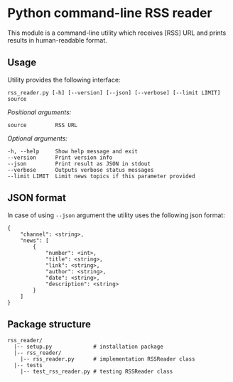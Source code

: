 # Python command-line RSS reader

This module is a command-line utility which receives [RSS] URL and prints results in human-readable format.

## Usage

Utility provides the following interface:

    rss_reader.py [-h] [--version] [--json] [--verbose] [--limit LIMIT] source

_Positional arguments:_

    source         RSS URL

_Optional arguments:_

    -h, --help     Show help message and exit
    --version      Print version info
    --json         Print result as JSON in stdout
    --verbose      Outputs verbose status messages
    --limit LIMIT  Limit news topics if this parameter provided

## JSON format
In case of using `--json` argument the utility uses the following json format:

    {
        "channel": <string>,
        "news": [
            {
                "number": <int>,
                "title": <string>,
                "link": <string>,
                "author": <string>,
                "date": <string>,
                "description": <string>
            }
        ]
    }

## Package structure
    rss_reader/
      |-- setup.py             # installation package
      |-- rss_reader/          
        |-- rss_reader.py      # implementation RSSReader class
      |-- tests                
        |-- test_rss_reader.py # testing RSSReader class
